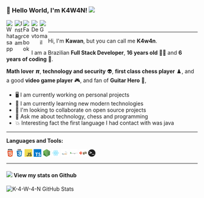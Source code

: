 ### 🤖 Hello World, I'm K4W4N!  <img src="https://github.com/TheDudeThatCode/TheDudeThatCode/blob/master/Assets/Earth.gif" width="24px">

<a target="_blank" href="https://api.whatsapp.com/send?phone=5586981213040">
  <img align="left" alt="Whatsapp" width="22px" src="https://cdn.jsdelivr.net/npm/simple-icons@v3/icons/whatsapp.svg"/>
</a>
<a target="_blank" href="https://www.instagram.com/kah_du1/">
  <img align="left" alt="Instagram" width="22px" src="https://cdn.jsdelivr.net/npm/simple-icons@v3/icons/instagram.svg"/>
</a>
<a target="_blank" href="https://www.fb.com/K4w4nD/">
  <img align="left" alt="Facebook" width="22px" src="https://cdn.jsdelivr.net/npm/simple-icons@v3/icons/facebook.svg"/>
</a>
<a target="_blank" href="https://dev.to/k4w4n/">
  <img align="left" alt="Devto" width="22px" src="https://cdn.jsdelivr.net/npm/simple-icons@v3/icons/dev-dot-to.svg"/>
</a>
<a target="_blank" href="mailto:k4w4ndu4rt3@gmail.com">
  <img align="left" alt="Gmail" width="22px" src="https://cdn.jsdelivr.net/npm/simple-icons@v3/icons/gmail.svg"/>
</a>
</br>

---- 

Hi, I'm **Kawan**, but you can call me **K4w4n**. 

I am a Brazilian **Full Stack Developer**, **16 years old** 👶🏻 and **6 years of coding** 🧐.

**Math lover** 𝞹, **technology and security** 👽, **first class chess player** ♟️, and a good **video game player** 🎮, and fan of **Guitar Hero** 🎸,

* 🖥️ I am currently working on personal projects
* 🎲 I am currently learning new modern technologies
* 👾 I'm looking to collaborate on open source projects
* 💬 Ask me about technology, chess and programming
* 💥 Interesting fact the first language I had contact with was java

----

**Languages and Tools:**  

<code><img height="20" src="https://raw.githubusercontent.com/github/explore/80688e429a7d4ef2fca1e82350fe8e3517d3494d/topics/html/html.png"></code>
<code><img height="20" src="https://raw.githubusercontent.com/github/explore/80688e429a7d4ef2fca1e82350fe8e3517d3494d/topics/css/css.png"></code>
<code><img height="20" src="https://raw.githubusercontent.com/github/explore/80688e429a7d4ef2fca1e82350fe8e3517d3494d/topics/javascript/javascript.png"></code>
<code><img height="20" src="https://raw.githubusercontent.com/github/explore/80688e429a7d4ef2fca1e82350fe8e3517d3494d/topics/typescript/typescript.png"></code>
<code><img height="20" src="https://raw.githubusercontent.com/github/explore/80688e429a7d4ef2fca1e82350fe8e3517d3494d/topics/nodejs/nodejs.png"></code>
<code><img height="20" src="https://raw.githubusercontent.com/github/explore/80688e429a7d4ef2fca1e82350fe8e3517d3494d/topics/react/react.png"></code>
<code><img height="20" src="https://raw.githubusercontent.com/github/explore/80688e429a7d4ef2fca1e82350fe8e3517d3494d/topics/mysql/mysql.png"></code>
<code><img height="20" src="https://raw.githubusercontent.com/github/explore/80688e429a7d4ef2fca1e82350fe8e3517d3494d/topics/mongodb/mongodb.png"></code>
<code><img height="20" src="https://raw.githubusercontent.com/github/explore/80688e429a7d4ef2fca1e82350fe8e3517d3494d/topics/git/git.png"></code>
<code><img height="20" src="https://raw.githubusercontent.com/github/explore/80688e429a7d4ef2fca1e82350fe8e3517d3494d/topics/terminal/terminal.png"></code>

----
#### <img src="https://media.giphy.com/media/VgCDAzcKvsR6OM0uWg/giphy.gif" width="50"> View my stats on Github 
   
![K-4-W-4-N GitHub Stats](https://github-readme-stats.vercel.app/api?username=K-4-W-4-N&show_icons=true)
